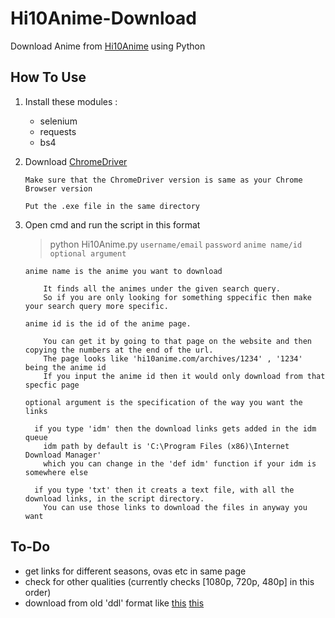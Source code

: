 # Hi10Anime-Download

Download Anime from [Hi10Anime](hi10anime.com) using Python


## How To Use

1) Install these modules :
    - selenium
    - requests
    - bs4

2) Download [ChromeDriver](https://sites.google.com/a/chromium.org/chromedriver/)
   ```
   Make sure that the ChromeDriver version is same as your Chrome Browser version

   Put the .exe file in the same directory
   ```
3) Open cmd and run the script in this format

   >python Hi10Anime.py `username/email` `password` `anime name/id` `optional argument`
    ```
    anime name is the anime you want to download
        
        It finds all the animes under the given search query. 
        So if you are only looking for something sppecific then make your search query more specific. 
    
    anime id is the id of the anime page. 
       
        You can get it by going to that page on the website and then copying the numbers at the end of the url.
        The page looks like 'hi10anime.com/archives/1234' , '1234' being the anime id
        If you input the anime id then it would only download from that specfic page

    optional argument is the specification of the way you want the links
      
      if you type 'idm' then the download links gets added in the idm queue
        idm path by default is 'C:\Program Files (x86)\Internet Download Manager'
        which you can change in the 'def idm' function if your idm is somewhere else
      
      if you type 'txt' then it creats a text file, with all the download links, in the script directory.
        You can use those links to download the files in anyway you want
    ```
  
## To-Do

- get links for different seasons, ovas etc in same page
- check for other qualities (currently checks [1080p, 720p, 480p] in this order)
- download from old 'ddl' format like [this](https://hi10anime.com/archives/16951) [this](https://hi10anime.com/archives/44)
